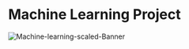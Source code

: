 # Machine Learning Project

![Machine-learning-scaled-Banner](https://github.com/MidnightAlex6/Machine-Learning-Project/assets/126301312/89953261-62e7-403e-bd3c-1688ff25b728)
